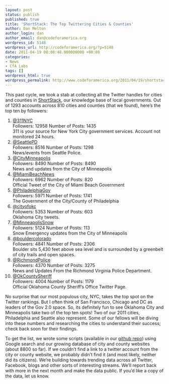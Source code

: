 ```yaml
---
layout: post
status: publish
published: true
title: 'ShortStack: The Top Twittering Cities & Counties'
author: Dan Melton
author_login: dan
author_email: dan@codeforamerica.org
wordpress_id: 5148
wordpress_url: http://codeforamerica.org/?p=5148
date: 2011-04-19 08:00:48.000000000 +00:00
categories:
- News
- CfA Labs
tags: []
wordpress_html: true
wordpress_permalink: http://www.codeforamerica.org/2011/04/19/shortstack-the-top-twittering-cities-counties/
---
```


<p>This past cycle, we took a stab at collecting all the Twitter handles for cities and counties in <a href="http://codeforamerica.org/2011/03/30/shortstack-city-and-county-subdomains/">ShortStack</a>, our knowledge base of local governments. Out of 1293 accounts across 810 cities and counties (that we found), here’s the top ten by followers:</p>
<ol>
<li><a href="http://twitter.com/311NYC">@311NYC</a><br/>
Followers: 12958     Number of Posts: 1435<br/>
311 is your source for New York City government services. Account not monitored 24 hours.</li>
<li><a href="http://twitter.com/SeattlePD">@SeattlePD<br/>
</a>Followers: 8516      Number of Posts: 1298<br/>
News/events from Seattle Police.</li>
<li><a href="http://twitter.com/CityMinneapolis">@CityMinneapolis</a><br/>
Followers: 8490     Number of Posts: 8490<br/>
News and updates from the City of Minneapolis</li>
<li><a href="http://twitter.com/MiamiBeachNews">@MiamiBeachNews</a><br/>
Followers: 6962     Number of Posts: 820<br/>
Official Tweet of the City of Miami Beach Government</li>
<li><a href="http://twitter.com/PhiladelphiaGov">@PhiladelphiaGov<br/>
</a>Followers: 5971    Number of Posts: 1741<br/>
The Government of the City/County of Philadelphia</li>
<li><a href="http://twitter.com/cityofokc">@cityofokc<br/>
</a>Followers: 5353    Number of Posts: 603<br/>
Oklahoma City tweets.</li>
<li><a href="http://twitter.com/MinneapolisSnow">@MinneapolisSnow</a><br/>
Followers: 5124   Number of Posts: 113<br/>
Snow Emergency updates from the City of Minneapolis</li>
<li><a href="http://twitter.com/bouldercolorado">@bouldercolorado</a><br/>
Followers: 4841    Number of Posts: 2306<br/>
Boulder sits 5,430 feet above sea level and is surrounded by a greenbelt of city trails and open spaces.</li>
<li><a href="http://twitter.com/RichmondPolice">@RichmondPolice</a><br/>
Followers: 4370   Number of Posts: 3275<br/>
News and Updates From the Richmond Virginia Police Department.</li>
<li><a href="http://twitter.com/OkCountySheriff">@OkCountySheriff</a><br/>
Followers: 4004   Number of Posts: 1179<br/>
Official Oklahoma County Sheriff’s Office Twitter Page.</li>
</ol>
<p>No surprise that our most populous city, NYC, takes the top spot on the Twitter rankings. But I often think of San Francisco, Chicago and DC as leaders of the Gov 2.0 space. So, its definitely fun to see Oklahoma City and Minneapolis take two of the top ten spots! Two of our 2011 cities, Philadelphia and Seattle also represent. Some of our fellows will be diving into these numbers and researching the cities to understand their success; check back soon for their findings.</p>
<p>To get the list, we wrote some scripts (available in our <a href="https://github.com/codeforamerica/shortstack">github repo</a>) using Google search and our growing database of city and county websites (about 8800 so far). If we couldn’t find a link to a twitter account from the city or county website, we probably didn’t find it (and most likely, neither did its citizens). We’re building towards trending data across all Twitter, Facebook, blogs and other sorts of interesting streams. We’ll report back with more in the next month and make the data public. If you’d like a copy of the data, let us know.</p>
